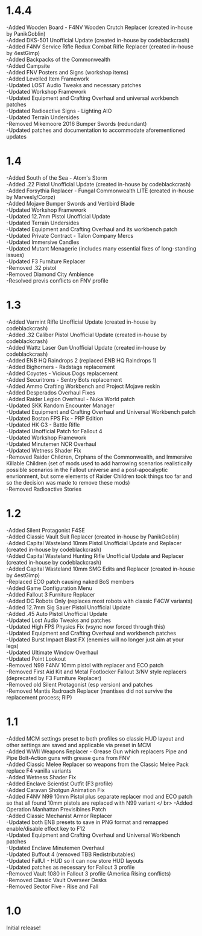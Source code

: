 # 1.4.4

  -Added Wooden Board - F4NV Wooden Crutch Replacer (created in-house by PanikGoblin) <br />
  -Added DKS-501 Unofficial Update (created in-house by codeblackcrash) <br />
  -Added F4NV Service Rifle Redux Combat Rifle Replacer (created in-house by 4estGimp) <br />
  -Added Backpacks of the Commonwealth <br />
  -Added Campsite <br />
  -Added FNV Posters and Signs (workshop items) <br />
  -Added Levelled Item Framework <br />
  -Updated LOST Audio Tweaks and necessary patches <br />
  -Updated Workshop Framework <br />
  -Updated Equipment and Crafting Overhaul and universal workbench patches <br />
  -Updated Radioactive Signs - Lighting AIO <br />
  -Updated Terrain Undersides <br />
  -Removed Mikemoore 2016 Bumper Swords (redundant) <br />
  -Updated patches and documentation to accommodate aforementioned updates

# 1.4
  
  -Added South of the Sea - Atom's Storm <br />
  -Added .22 Pistol Unofficial Update (created in-house by codeblackcrash) <br />
  -Added Forsythia Replacer - Fungal Commonwealth LITE (created in-house by Marvesly/Corpz) <br />
  -Added Mojave Bumper Swords and Vertibird Blade <br />
  -Updated Workshop Framework <br />
  -Updated 12.7mm Pistol Unofficial Update <br />
  -Updated Terrain Undersides <br />
  -Updated Equipment and Crafting Overhaul and its workbench patch <br />
  -Updated Private Contract - Talon Company Mercs <br />
  -Updated Immersive Candles <br />
  -Updated Mutant Menagerie (includes many essential fixes of long-standing issues) <br />
  -Updated F3 Furniture Replacer <br />
  -Removed .32 pistol <br />
  -Removed Diamond City Ambience <br />
  -Resolved previs conflicts on FNV profile


# 1.3

  -Added Varmint Rifle Unofficial Update (created in-house by codeblackcrash) <br />
  -Added .32 Caliber Pistol Unofficial Update (created in-house by codeblackcrash) <br />
  -Added Wattz Laser Gun Unofficial Update (created in-house by codeblackcrash) <br />
  -Added ENB HQ Raindrops 2 (replaced ENB HQ Raindrops 1) <br />
  -Added Bighorners - Radstags replacement <br />
  -Added Coyotes - Vicious Dogs replacement <br />
  -Added Securitrons - Sentry Bots replacement <br />
  -Added Ammo Crafting Workbench and Project Mojave reskin <br />
  -Added Desperados Overhaul Fixes <br />
  -Added Raider Legion Overhaul - Nuka World patch <br />
  -Updated SKK Random Encounter Manager <br />
  -Updated Equipment and Crafting Overhaul and Universal Workbench patch <br />
  -Updated Boston FPS Fix - PRP Edition <br />
  -Updated HK G3 - Battle Rifle <br />
  -Updated Unofficial Patch for Fallout 4 <br />
  -Updated Workshop Framework <br />
  -Updated Minutemen NCR Overhaul <br />
  -Updated Wetness Shader Fix <br />
  -Removed Raider Children, Orphans of the Commonwealth, and Immersive Killable Children (set of mods used to add harrowing scenarios realistically possible scenarios in the Fallout universe and a post-apocalyptic envrionment, but some elements of Raider Children took things too far and so the decision was made to remove these mods) <br />
  -Removed Radioactive Stories

# 1.2

  -Added Silent Protagonist F4SE <br />
  -Added Classic Vault Suit Replacer (created in-house by PanikGoblin) <br />
  -Added Capital Wasteland 10mm Pistol Unofficial Update and Replacer (created in-house by codeblackcrash) <br />
  -Added Capital Wasteland Hunting Rifle Unofficial Update and Replacer (created in-house by codeblackcrash) <br />
  -Added Capital Wasteland 10mm SMG Edits and Replacer (created in-house by 4estGimp) <br />
  -Replaced ECO patch causing naked BoS members <br />
  -Added Game Configuration Menu <br />
  -Added Fallout 3 Furniture Replacer <br />
  -Added DC Robots Only (replaces most robots with classic F4CW variants) <br />
  -Added 12.7mm Sig Sauer Pistol Unofficial Update <br />
  -Added .45 Auto Pistol Unofficial Update <br />
  -Updated Lost Audio Tweaks and patches <br />
  -Updated High FPS Physics Fix (vsync now forced through this) <br />
  -Updated Equipment and Crafting Overhaul and workbench patches <br />
  -Updated Burst Impact Blast FX (enemies will no longer just aim at your legs) <br />
  -Updated Ultimate Window Overhaul <br />
  -Updated Point Lookout <br />
  -Removed N99 F4NV 10mm pistol with replacer and ECO patch <br />
  -Removed First Aid Kit and Metal Footlocker Fallout 3/NV style replacers (deprecated by F3 Furniture Replacer) <br />
  -Removed old Silent Protagonist (esp version) and patches <br />
  -Removed Mantis Radroach Replacer (mantises did not survive the replacement process; RIP)

# 1.1

  -Added MCM settings preset to both profiles so classic HUD layout and other settings are saved and applicable via preset in MCM <br />
  -Added WWII Weapons Replacer - Grease Gun which replacers Pipe and Pipe Bolt-Action guns with grease guns from FNV <br />
  -Added Classic Melee Replacer so weapons from the Classic Melee Pack replace F4 vanilla variants <br />
  -Added Wetness Shader Fix <br />
  -Added Enclave Scientist Outfit (F3 profile) <br />
  -Added Caravan Shotgun Animation Fix <br />
  -Added F4NV N99 10mm Pistol plus separate replacer mod and ECO patch so that all found 10mm pistols are replaced with N99 variant </ br>
  -Added Operation Manhattan Previsibines Patch <br />
  -Added Classic Mechanist Armor Replacer <br />
  -Updated both ENB presets to save in PNG format and remapped enable/disable effect key to F12 <br />
  -Updated Equipment and Crafting Overhaul and Universal Workbench patches <br />
  -Updated Enclave Minutemen Overhaul <br />
  -Updated Buffout 4 (removed TBB Redistributables) <br />
  -Updated FallUI - HUD so it can now store HUD layouts <br />
  -Updated patches as necessary for Fallout 3 profile <br />
  -Removed Vault 1080 in Fallout 3 profile (America Rising conflicts) <br />
  -Removed Classic Vault Overseer Desks <br />
  -Removed Sector Five - Rise and Fall

# 1.0

Initial release!
